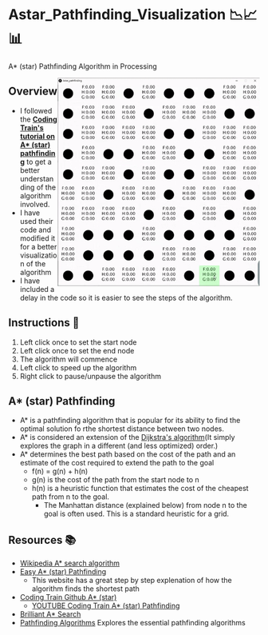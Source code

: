 # Astar_Pathfinding_Visualization 📉📈📊
A* (star) Pathfinding Algorithm in Processing 

<p> 
  <img widht=400 height=417 align='Right' src="https://github.com/Raziz1/Astar_Pathfinding_Visualization/blob/main/images/astar_visualization.gif? raw=true">
</p>

## Overview 
* I followed the **[Coding Train's tutorial on A* (star) pathfinding](https://www.youtube.com/watch?time_continue=80&v=aKYlikFAV4k&feature=emb_logo)** to get a better understanding of the algorithm involved.
* I have used their code and modified it for a better visualization of the algorithm
* I have included a delay in the code so it is easier to see the steps of the algorithm.

## Instructions 📃
1. Left click once to set the start node
2. Left click once to set the end node
3. The algorithm will commence
4. Left click to speed up the algorithm
5. Right click to pause/unpause the algorithm

## A* (star) Pathfinding
* A* is a pathfinding algorithm that is popular for its ability to find the optimal solution fo rthe shortest distance between two nodes.
* A* is considered an extension of the [Dijkstra's algorithm](https://www.programiz.com/dsa/dijkstra-algorithm)(It simply explores the graph in a different (and less optimized) order.)
* A* determines the best path based on the cost of the path and an estimate of the cost required to extend the path to the goal
   * f(n) = g(n) + h(n)
   * g(n) is the cost of the path from the start node to n
   * h(n) is a heuristic function that estimates the cost of the cheapest path from n to the goal.
      * The Manhattan distance (explained below) from node n to the goal is often used. This is a standard heuristic for a grid.

## Resources 📚
* [Wikipedia A* search algorithm](https://en.wikipedia.org/wiki/A*_search_algorithm)
* [Easy A* (star) Pathfinding](https://medium.com/@nicholas.w.swift/easy-a-star-pathfinding-7e6689c7f7b2)
  * This website has a great step by step explenation of how the algorithm finds the shortest path
* [Coding Train Github A* (star)](https://github.com/CodingTrain/website/tree/main/CodingChallenges/CC_051_astar/Processing/CC_051_astar)
  * [YOUTUBE Coding Train A* (star) Pathfinding](https://www.youtube.com/watch?time_continue=80&v=aKYlikFAV4k&feature=emb_logo)
* [Brilliant A* Search](https://brilliant.org/wiki/a-star-search/)
* [Pathfinding Algorithms](https://medium.com/@urna.hybesis/pathfinding-algorithms-the-four-pillars-1ebad85d4c6b) Explores the essential pathfinding algorithms 
